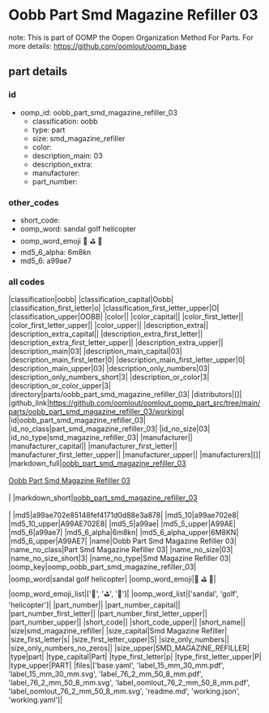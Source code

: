 # Oobb Part Smd Magazine Refiller 03  

note: This is part of OOMP the Oopen Organization Method For Parts. For more details: https://github.com/oomlout/oomp_base

##  part details





### id
* oomp_id: oobb_part_smd_magazine_refiller_03
  * classification: oobb
  * type: part
  * size: smd_magazine_refiller
  * color: 
  * description_main: 03
  * description_extra: 
  * manufacturer: 
  * part_number: 

### other_codes
* short_code: 
* oomp_word: sandal golf helicopter
* oomp_word_emoji :sandal: :golf: :helicopter:
* md5_6_alpha: 6m8kn
* md5_6: a99ae7

### all codes 
|classification|oobb|
|classification_capital|Oobb|
|classification_first_letter|o|
|classification_first_letter_upper|O|
|classification_upper|OOBB|
|color||
|color_capital||
|color_first_letter||
|color_first_letter_upper||
|color_upper||
|description_extra||
|description_extra_capital||
|description_extra_first_letter||
|description_extra_first_letter_upper||
|description_extra_upper||
|description_main|03|
|description_main_capital|03|
|description_main_first_letter|0|
|description_main_first_letter_upper|0|
|description_main_upper|03|
|description_only_numbers|03|
|description_only_numbers_short|3|
|description_or_color|3|
|description_or_color_upper|3|
|directory|parts/oobb_part_smd_magazine_refiller_03|
|distributors|[]|
|github_link|https://github.com/oomlout/oomlout_oomp_part_src/tree/main/parts/oobb_part_smd_magazine_refiller_03/working|
|id|oobb_part_smd_magazine_refiller_03|
|id_no_class|part_smd_magazine_refiller_03|
|id_no_size|03|
|id_no_type|smd_magazine_refiller_03|
|manufacturer||
|manufacturer_capital||
|manufacturer_first_letter||
|manufacturer_first_letter_upper||
|manufacturer_upper||
|manufacturers|[]|
|markdown_full|[oobb_part_smd_magazine_refiller_03](https://github.com/oomlout/oomlout_oomp_part_src/tree/main/parts/oobb_part_smd_magazine_refiller_03/working)<br>[](https://github.com/oomlout/oomlout_oomp_part_src/tree/main/parts/oobb_part_smd_magazine_refiller_03/working)<br>[Oobb Part Smd Magazine Refiller 03](https://github.com/oomlout/oomlout_oomp_part_src/tree/main/parts/oobb_part_smd_magazine_refiller_03/working)<br><br>|
|markdown_short|[oobb_part_smd_magazine_refiller_03](https://github.com/oomlout/oomlout_oomp_part_src/tree/main/parts/oobb_part_smd_magazine_refiller_03/working)<br><br>|
|md5|a99ae702e85148fef4171d0d88e3a878|
|md5_10|a99ae702e8|
|md5_10_upper|A99AE702E8|
|md5_5|a99ae|
|md5_5_upper|A99AE|
|md5_6|a99ae7|
|md5_6_alpha|6m8kn|
|md5_6_alpha_upper|6M8KN|
|md5_6_upper|A99AE7|
|name|Oobb Part Smd Magazine Refiller 03|
|name_no_class|Part Smd Magazine Refiller 03|
|name_no_size|03|
|name_no_size_short|3|
|name_no_type|Smd Magazine Refiller 03|
|oomp_key|oomp_oobb_part_smd_magazine_refiller_03|
|oomp_word|sandal golf helicopter|
|oomp_word_emoji|:sandal: :golf: :helicopter:|
|oomp_word_emoji_list|[':sandal:', ':golf:', ':helicopter:']|
|oomp_word_list|['sandal', 'golf', 'helicopter']|
|part_number||
|part_number_capital||
|part_number_first_letter||
|part_number_first_letter_upper||
|part_number_upper||
|short_code||
|short_code_upper||
|short_name||
|size|smd_magazine_refiller|
|size_capital|Smd Magazine Refiller|
|size_first_letter|s|
|size_first_letter_upper|S|
|size_only_numbers||
|size_only_numbers_no_zeros||
|size_upper|SMD_MAGAZINE_REFILLER|
|type|part|
|type_capital|Part|
|type_first_letter|p|
|type_first_letter_upper|P|
|type_upper|PART|
|files|['base.yaml', 'label_15_mm_30_mm.pdf', 'label_15_mm_30_mm.svg', 'label_76_2_mm_50_8_mm.pdf', 'label_76_2_mm_50_8_mm.svg', 'label_oomlout_76_2_mm_50_8_mm.pdf', 'label_oomlout_76_2_mm_50_8_mm.svg', 'readme.md', 'working.json', 'working.yaml']|
